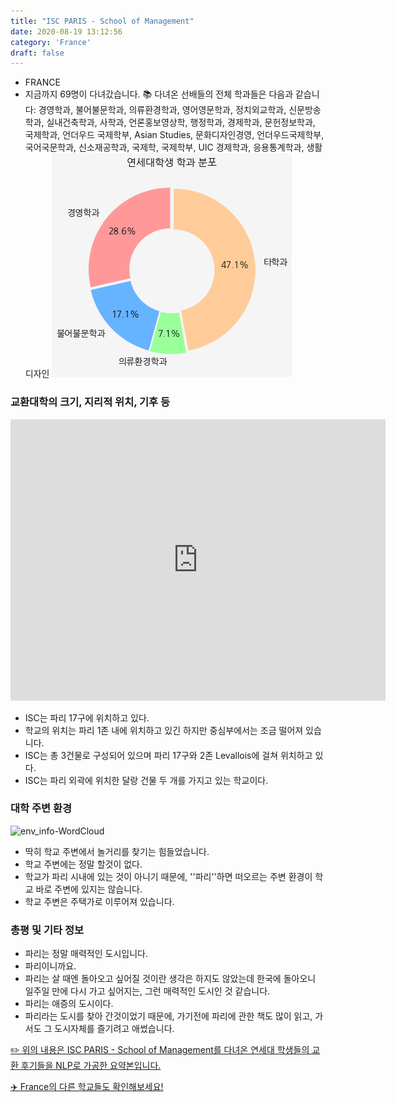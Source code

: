 ```yaml
---
title: "ISC PARIS - School of Management"
date: 2020-08-19 13:12:56
category: 'France'
draft: false
---
```



* FRANCE
* 지금까지 69명이 다녀갔습니다. 
📚 다녀온 선배들의 전체 학과들은 다음과 같습니다: 경영학과, 불어불문학과, 의류환경학과, 영어영문학과, 정치외교학과, 신문방송학과, 실내건축학과, 사학과, 언론홍보영상학, 행정학과, 경제학과, 문헌정보학과, 국제학과, 언더우드 국제학부, Asian Studies, 문화디자인경영, 언더우드국제학부, 국어국문학과, 신소재공학과, 국제학, 국제학부, UIC 경제학과, 응용통계학과, 생활디자인
![department-info](../plots/FR000010.png)
### 교환대학의 크기, 지리적 위치, 기후 등
<iframe
width="600"
height="450"
frameborder="0" style="border:0"
src="https://www.google.com/maps/embed/v1/place?key=AIzaSyC9e1AME-pVmWC4hBpFdu5S4dKzyepa3HQ&q=ISC+PARIS+-+School+of+Management&center=48.8926991,2.3010645&zoom=14" allowfullscreen>
</iframe>

* ISC는 파리 17구에 위치하고 있다.
* 학교의 위치는 파리 1존 내에 위치하고 있긴 하지만 중심부에서는 조금 떨어져 있습니다.
* ISC는 총 3건물로 구성되어 있으며 파리 17구와 2존 Levallois에 걸쳐 위치하고 있다.
* ISC는 파리 외곽에 위치한 달랑 건물 두 개를 가지고 있는 학교이다.


### 대학 주변 환경

![env_info-WordCloud](../univ_wordclouds_okt/env_info/FR000010_env_info_okt.png)

* 딱히 학교 주변에서 놀거리를 찾기는 힘들었습니다.
* 학교 주변에는 정말 할것이 없다.
* 학교가 파리 시내에 있는 것이 아니기 때문에, ''파리''하면 떠오르는 주변 환경이 학교 바로 주변에 있지는 않습니다.
* 학교 주변은 주택가로 이루어져 있습니다.


### 총평 및 기타 정보 
* 파리는 정말 매력적인 도시입니다.
* 파리이니까요.
* 파리는 살 때엔 돌아오고 싶어질 것이란 생각은 하지도 않았는데 한국에 돌아오니 일주일 만에 다시 가고 싶어지는, 그런 매력적인 도시인 것 같습니다.
* 파리는 애증의 도시이다.
* 파리라는 도시를 찾아 간것이었기 때문에, 가기전에 파리에 관한 책도 많이 읽고, 가서도 그 도시자체를 즐기려고 애썼습니다.


[✏️ 위의 내용은 ISC PARIS - School of Management를 다녀온 연세대 학생들의 교환 후기들을 NLP로 가공한 요약본입니다.](http://oia.yonsei.ac.kr/partner/expReport.asp?ucode=FR000010&bgbn=A)

[✈️ France의 다른 학교들도 확인해보세요!](https://yonsei-exchange.netlify.app/?category=France)
